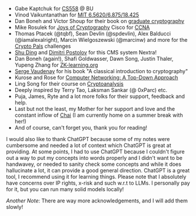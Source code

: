- Gabe Kaptchuk for [CS558](https://cs-people.bu.edu/kaptchuk/teaching/cs558/sp22-classpage.html) @ BU
- Vinod Vaikuntanathan for [MIT 6.5620/6.875/18.425](http://mit6875.org/)
- Dan Boneh and Victor Shoup for their book on [graduate cryptography](https://toc.cryptobook.us/book.pdf)
- Mike Rosulek for [Joys of Cryptography](https://joyofcryptography.com/)
Cisco for [CCNA](https://www.cisco.com/c/en/us/training-events/training-certifications/certifications/associate/ccna.html)
- Thomas Ptacek (@tqbf), Sean Devlin (@spdevlin), Alex Balducci (@iamalexalright), Marcin Wielgoszewski (@marcinw) and more for the [Crypto Pals](https://cryptopals.com/) challenges
- [Shu Ding](https://twitter.com/shuding_) and [Dimitri Postolov](https://twitter.com/B2o5T) for this CMS system Nextra!
- Dan Boneh (again!), Shafi Goldwasser, Dawn Song, Justin Thaler, Yupeng Zhang for [ZK-learning.org](https://zk-learning.org/)
- [Serge Vaudenay](https://people.epfl.ch/serge.vaudenay) for his book "A classical introduction to cryptography"
- Kurose and Rose for [Computer Networking: A Top-Down Approach](https://www.amazon.com/Computer-Networking-Top-Down-Approach-7th/dp/0133594149)
- Ling Song for their course on [Cryptoanalysis](https://hadipourh.github.io/course-cryptanalysis/)
- Deeply inspired by Terry Tao, Laksman Sankar (@ 0xParc) etc.
- Puja, James, Ryte and a lot more folks for their support, feedback and help.
- Last but not the least, my Mother for her support and love and the constant inflow of [Chai](https://en.wikipedia.org/wiki/Masala_chai) (I am currently home on a summer break with her!)
- And of course, can't forget you, thank you for reading!

I would also like to thank ChatGPT because some of my notes were cumbersome and needed a lot of context which ChatGPT is great at providing. At some points, I had to use ChatGPT because I couldn't figure out a way to put my concepts into words properly and I didn't want to be handwavey, or needed to sanity check some concepts and while it does hallucinate a lot, it can provide a good general direction. ChatGPT is a great tool, I recommend using it for learning things. Please note that I absolutely have concerns over IP rights, x-risk and such w.r.t to LLMs. I personally pay for it, but you can run many solid models locally!

*Another Note*: There are way more acknowledgements, and I will add them slowly! 